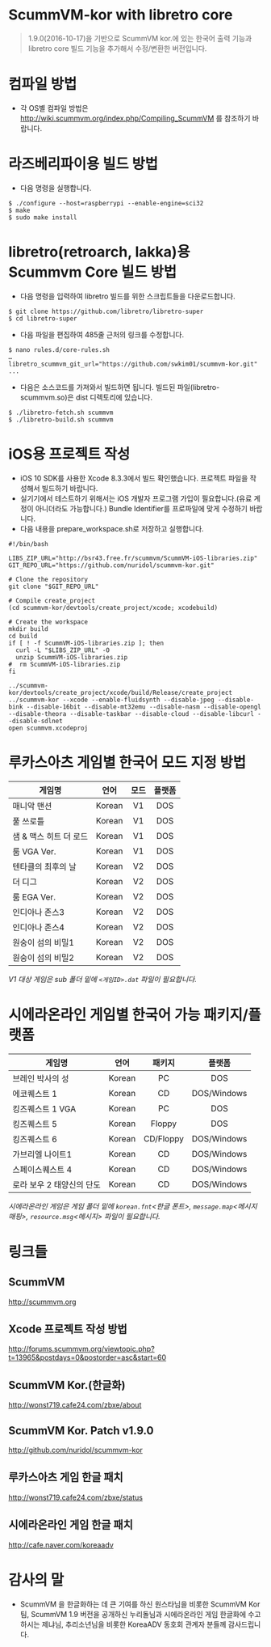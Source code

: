 ScummVM-kor with libretro core
==============================

>1.9.0(2016-10-17)을 기반으로 ScummVM kor.에 있는 한국어 출력 기능과 libretro core 빌드 기능을 추가해서 수정/변환한 버전입니다.

# 컴파일 방법
+ 각 OS별 컴파일 방법은 http://wiki.scummvm.org/index.php/Compiling_ScummVM 를 참조하기 바랍니다.

# 라즈베리파이용 빌드 방법
- 다음 명령을 실행합니다.
```
$ ./configure --host=raspberrypi --enable-engine=sci32
$ make
$ sudo make install
```

# libretro(retroarch, lakka)용 Scummvm Core 빌드 방법
- 다음 명령을 입력하여 libretro 빌드를 위한 스크립트들을 다운로드합니다.
```
$ git clone https://github.com/libretro/libretro-super
$ cd libretro-super
```
- 다음 파일을 편집하여 485줄 근처의 링크를 수정합니다.
```
$ nano rules.d/core-rules.sh
…
libretro_scummvm_git_url="https://github.com/swkim01/scummvm-kor.git"
...
```

- 다음은 소스코드를 가져와서 빌드하면 됩니다. 빌드된 파일(libretro-scummvm.so)은 dist 디렉토리에 있습니다.
```
$ ./libretro-fetch.sh scummvm
$ ./libretro-build.sh scummvm
```

# iOS용 프로젝트 작성
- iOS 10 SDK를 사용한 Xcode 8.3.3에서 빌드 확인했습니다. 프로젝트 파일을 작성해서 빌드하기 바랍니다.
- 실기기에서 테스트하기 위해서는 iOS 개발자 프로그램 가입이 필요합니다.(유료 계정이 아니더라도 가능합니다.) Bundle Identifier를 프로파일에 맞게 수정하기 바랍니다.
- 다음 내용을 prepare_workspace.sh로 저장하고 실행합니다.

```
#!/bin/bash 

LIBS_ZIP_URL="http://bsr43.free.fr/scummvm/ScummVM-iOS-libraries.zip" 
GIT_REPO_URL="https://github.com/nuridol/scummvm-kor.git" 

# Clone the repository 
git clone "$GIT_REPO_URL" 

# Compile create_project 
(cd scummvm-kor/devtools/create_project/xcode; xcodebuild) 

# Create the workspace 
mkdir build 
cd build 
if [ ! -f ScummVM-iOS-libraries.zip ]; then 
  curl -L "$LIBS_ZIP_URL" -O 
  unzip ScummVM-iOS-libraries.zip 
#  rm ScummVM-iOS-libraries.zip 
fi 

../scummvm-kor/devtools/create_project/xcode/build/Release/create_project ../scummvm-kor --xcode --enable-fluidsynth --disable-jpeg --disable-bink --disable-16bit --disable-mt32emu --disable-nasm --disable-opengl --disable-theora --disable-taskbar --disable-cloud --disable-libcurl --disable-sdlnet 
open scummvm.xcodeproj
```

# 루카스아츠 게임별 한국어 모드 지정 방법
| 게임명              | 언어  | 모드  | 플랫폼 |
| ----------------- |:----:|:-----:|:-----:|
| 매니악 맨션          |Korean| V1   | DOS |
| 풀 쓰로틀            |Korean| V1   | DOS |
| 샘 & 맥스 히트 더 로드 |Korean| V1   | DOS |
| 룸 VGA Ver.        |Korean| V1   | DOS |
| 텐타클의 최후의 날     |Korean| V2   | DOS |
| 더 디그             |Korean| V2   | DOS |
| 룸 EGA Ver.        |Korean| V2   | DOS |
| 인디아나 존스3        |Korean| V2   | DOS |
| 인디아나 존스4        |Korean| V2   | DOS |
| 원숭이 섬의 비밀1     |Korean| V2   | DOS |
| 원숭이 섬의 비밀2     |Korean| V2   | DOS |

*V1 대상 게임은 sub 폴더 밑에 ``<게임ID>.dat`` 파일이 필요합니다.*

# 시에라온라인 게임별 한국어 가능 패키지/플랫폼
| 게임명              | 언어  | 패키지 | 플랫폼 |
| ----------------- |:----:|:-----:|:-----:|
| 브레인 박사의 성 | Korean | PC | DOS |
| 에코퀘스트 1 | Korean | CD | DOS/Windows |
| 킹즈퀘스트 1 VGA | Korean | PC | DOS |
| 킹즈퀘스트 5 | Korean | Floppy | DOS |
| 킹즈퀘스트 6 | Korean | CD/Floppy | DOS/Windows |
| 가브리엘 나이트1 | Korean | CD | DOS/Windows |
| 스페이스퀘스트 4 | Korean | CD | DOS/Windows |
| 로라 보우 2 태양신의 단도 | Korean | CD | DOS/Windows |

*시에라온라인 게임은 게임 폴더 밑에 ``korean.fnt``<한글 폰트>, ``message.map``<메시지 매핑>, ``resource.msg``<메시지> 파일이 필요합니다.*

# 링크들
## ScummVM
http://scummvm.org

## Xcode 프로젝트 작성 방법
http://forums.scummvm.org/viewtopic.php?t=13965&postdays=0&postorder=asc&start=60

## ScummVM Kor.(한글화) 
http://wonst719.cafe24.com/zbxe/about

## ScummVM Kor. Patch v1.9.0
http://github.com/nuridol/scummvm-kor

## 루카스아츠 게임 한글 패치
http://wonst719.cafe24.com/zbxe/status

## 시에라온라인 게임 한글 패치
http://cafe.naver.com/koreaadv

# 감사의 말
- ScummVM 을 한글화하는 데 큰 기여를 하신 원스타님을 비롯한 ScummVM Kor 팀, ScummVM 1.9 버전을 공개하신 누리돌님과 시에라온라인 게임 한글화에 수고하시는 제냐님, 추리소년님을 비롯한 KoreaADV 동호회 관계자 분들께 감사드립니다.
